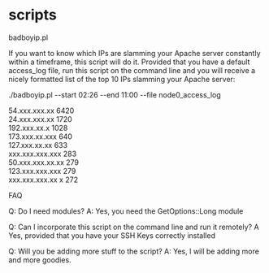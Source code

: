 # scripts

badboyip.pl

If you want to know which IPs are slamming your Apache server constantly within a timeframe, this script will do it.
Provided that you have a default access_log file, run this script on the command line and you will receive a nicely formatted list of the top 10 IPs slamming your Apache server:

  ./badboyip.pl --start 02:26 --end 11:00 --file node0_access_log

54.xxx.xxx.xx          6420       
24.xxx.xxx.xx          1720       
192.xxx.xx.x           1028       
173.xxx.xx.xxx          640        
127.xxx.xx.xx           633        
xxx.xxx.xxx.xxx         283        
50.xxx.xxx.xx.xx        279        
123.xxx.xxx.xxx         279        
xxx.xxx.xxx.xx x        272

FAQ

Q: Do I need modules?
A: Yes, you need the GetOptions::Long module

Q: Can I incorporate this script on the command line and run it remotely?
A Yes, provided that you have your SSH Keys correctly installed

Q: Will you be adding more stuff to the script?
A: Yes, I will be adding more and more goodies.


